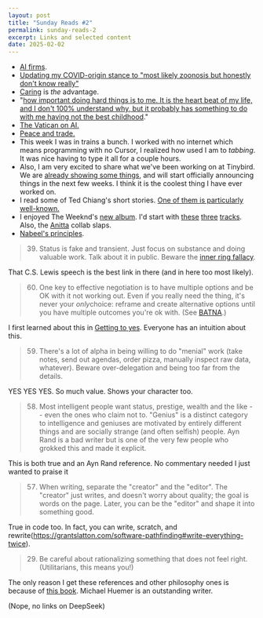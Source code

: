 ```yaml
---
layout: post
title: "Sunday Reads #2"
permalink: sunday-reads-2
excerpt: Links and selected content
date: 2025-02-02
---
```


- [AI firms](https://www.dwarkeshpatel.com/p/ai-firm).
- [Updating my COVID-origin stance to "most likely zoonosis but honestly don't know really"](https://www.astralcodexten.com/p/practically-a-book-review-rootclaim?m)
- [Caring](https://grantslatton.com/nobody-cares) is *the* advantage.
- "[how important doing hard things is to me. It is the heart beat of my life, and I don't 100% understand why, but it probably has something to do with me having not the best childhood](https://vinay.sh/i-am-rich-and-have-no-idea-what-to-do-with-my-life/)."
- [The Vatican on AI.](https://www.vatican.va/roman_curia/congregations/cfaith/documents/rc_ddf_doc_20250128_antiqua-et-nova_en.html?utm_source=pocket_shared)
- [Peace and trade.](https://marginalrevolution.com/marginalrevolution/2025/02/peace-and-free-trade.html?utm_source=pocket_saves)
- This week I was in trains a bunch. I worked with no internet which means programming with no Cursor, I realized how used I am to *tabbing*. It was nice having to type it all for a couple hours.
- Also, I am very excited to share what we've been working on at Tinybird. We are [already showing some things](https://x.com/tinybirdco/status/1882096210036830541), and will start officially announcing things in the next few weeks. I think it is the coolest thing I have ever worked on.
- I read some of Ted Chiang's short stories. [One of them is particularly well-known.](https://youtu.be/ZLO4X6UI8OY?feature=shared)
- I enjoyed The Weeknd's [new album](https://open.spotify.com/album/3OxfaVgvTxUTy7276t7SPU?si=jEJ9N0f6QgWTZhe77vq-SQ). I'd start with [these](https://open.spotify.com/track/5673WA8EEUSPx1ir26lhGW?si=a6c26c3606924f43) [three](https://open.spotify.com/track/5ZDKPFRZC6QlJpf8bCIXTs?si=155b6034babc4a07) [tracks](https://open.spotify.com/track/2gyHr9WqZeMtzJOpWGuGo6?si=b45b238b57d245e5). Also, the [Anitta](https://open.spotify.com/track/7DY756WOLyOz2Xnhw4EFiC?si=2d3dc8ca8c2a4f8f) collab slaps.
- [Nabeel's principles](https://nabeelqu.substack.com/p/principles).

> 39. Status is fake and transient. Just focus on substance and doing valuable work. Talk about it in public. Beware the [inner ring fallacy](https://www.lewissociety.org/innerring/).
>

That C.S. Lewis speech is the best link in there (and in here too most likely).

> 60. One key to effective negotiation is to have multiple options and be OK with it not working out. Even if you really need the thing, it's never your *only*choice: reframe and create alternative options until you have multiple outcomes you're ok with. (See [BATNA](https://en.wikipedia.org/wiki/Best_alternative_to_a_negotiated_agreement#Walk-away_BATNA).)
>

I first learned about this in [Getting to yes](https://en.wikipedia.org/wiki/Getting_to_Yes). Everyone has an intuition about this.

> 59. There's a lot of alpha in being willing to do "menial" work (take notes, send out agendas, order pizza, manually inspect raw data, whatever). Beware over-delegation and being too far from the details.
>

YES YES YES. So much value. Shows your character too.

> 58. Most intelligent people want status, prestige, wealth and the like -- even the ones who claim not to. "Genius" is a distinct category to intelligence and geniuses are motivated by entirely different things and are socially strange (and often selfish) people. Ayn Rand is a bad writer but is one of the very few people who grokked this and made it explicit.
>

This is both true and an Ayn Rand reference. No commentary needed I just wanted to praise it

> 57. When writing, separate the "creator" and the "editor". The "creator" just writes, and doesn't worry about quality; the goal is words on the page. Later, you can be the "editor" and shape it into something good.
>

True in code too. In fact, you can write, scratch, and rewrite(https://grantslatton.com/software-pathfinding#write-everything-twice).



> 29. Be careful about rationalizing something that does not feel right. (Utilitarians, this means you!)
>

The only reason I get these references and other philosophy ones is because of [this book](https://www.goodreads.com/en/book/show/57610167-knowledge-reality-and-value). Michael Huemer is an outstanding writer.

(Nope, no links on DeepSeek)